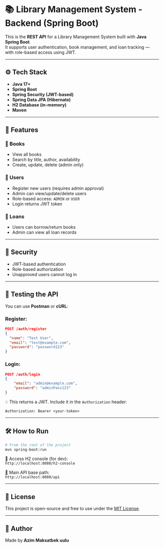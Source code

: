 # 📚 Library Management System - Backend (Spring Boot)

This is the **REST API** for a Library Management System built with **Java Spring Boot**.  
It supports user authentication, book management, and loan tracking — with role-based access using JWT.

---

## ⚙️ Tech Stack

- **Java 17+**
- **Spring Boot**
- **Spring Security (JWT-based)**
- **Spring Data JPA (Hibernate)**
- **H2 Database (in-memory)**
- **Maven**

---

## 🧩 Features

### 📖 Books
- View all books
- Search by title, author, availability
- Create, update, delete (admin only)

### 👤 Users
- Register new users (requires admin approval)
- Admin can view/update/delete users
- Role-based access: `ADMIN` or `USER`
- Login returns JWT token

### 🔁 Loans
- Users can borrow/return books
- Admin can view all loan records

---

## 🔐 Security

- JWT-based authentication
- Role-based authorization
- Unapproved users cannot log in

---

## 🧪 Testing the API

You can use **Postman** or **cURL**:

### Register:

```json
POST /auth/register
{
  "name": "Test User",
  "email": "test@example.com",
  "password": "password123"
}
```

### Login:

```json
POST /auth/login
{
    "email": "admin@example.com",
    "password": "adminPass123"
}
```

💡 This returns a JWT. Include it in the `Authorization` header:

```
Authorization: Bearer <your-token>
```

---

## 🛠 How to Run

```bash
# From the root of the project
mvn spring-boot:run
```

📌 Access H2 console (for dev):  
`http://localhost:8080/h2-console`

📌 Main API base path:  
`http://localhost:8080/api`

---

## 📝 License

This project is open-source and free to use under the [MIT License](LICENSE).

---

## 🙌 Author

Made by **Azim Maksatbek uulu**

